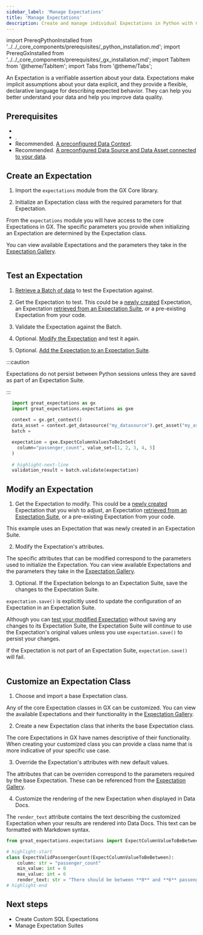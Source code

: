 ```yaml
---
sidebar_label: 'Manage Expectations'
title: 'Manage Expectations'
description: Create and manage individual Expectations in Python with GX Core.
---
```

import PrereqPythonInstalled from '../../_core_components/prerequisites/_python_installation.md';
import PrereqGxInstalled from '../../_core_components/prerequisites/_gx_installation.md';
import TabItem from '@theme/TabItem';
import Tabs from '@theme/Tabs';


An Expectation is a verifiable assertion about your data. Expectations make implicit assumptions about your data explicit, and they provide a flexible, declarative language for describing expected behavior. They can help you better understand your data and help you improve data quality. 

## Prerequisites

- <PrereqPythonInstalled/>
- <PrereqGxInstalled/>.
- Recommended. [A preconfigured Data Context](/core/installation_and_setup/manage_data_contexts.md).
- Recommended. [A preconfigured Data Source and Data Asset connected to your data](/core/manage_and_access_data/connect_to_data/connect_to_data.md).

## Create an Expectation

<Tabs>

<TabItem value="procedure" label="Procedure">

1. Import the `expectations` module from the GX Core library.

2. Initialize an Expectation class with the required parameters for that Expectation.

  From the `expectations` module you will have access to the core Expectations in GX.  The specific parameters you provide when initializing an Expectation are determined by the Expectation class.
  
  You can view available Expectations and the parameters they take in the [Expectation Gallery](https://greatexpectations.io/expectations).

</TabItem>

<TabItem value="example" label="Example code">

  ```python showLineNumbers title="Python" name="tests/integration/docusaurus/core/expectations/create_an_expectation.py full example code"
  ```

</TabItem>

</Tabs>

## Test an Expectation

<!-- TODO: Replace the sample code with snippets from example scripts under test -->

<Tabs>

<TabItem value="procedure" label="Procedure">

1. [Retrieve a Batch of data](/core/manage_and_access_data/request_data.md) to test the Expectation against.

2. Get the Expectation to test.  This could be a [newly created](#create-an-expectation) Expectation, an Expectation [retrieved from an Expectation Suite](/core/create_expectations/expectation_suites/manage_expectation_suites.md#get-an-expectation-from-an-expectation-suite), or a pre-existing Expectation from your code.

3. Validate the Expectation against the Batch.

4. Optional. [Modify the Expectation](#modify-an-expectation) and test it again.
 
5. Optional. [Add the Expectation to an Expectation Suite](/core/create_expectations/expectation_suites/manage_expectation_suites.md#add-expectations-to-an-expectation-suite).
   
  :::caution 

  Expectations do not persist between Python sessions unless they are saved as part of an Expectation Suite.

  :::

</TabItem>

<TabItem value="example" label="Example code">

```python showLineNumbers title="Python"
  import great_expectations as gx
  import great_expectations.expectations as gxe
  
  context = gx.get_context()
  data_asset = context.get_datasource("my_datasource").get_asset("my_asset")
  batch =

  expectation = gxe.ExpectColumnValuesToBeInSet(
    column="passenger_count", value_set=[1, 2, 3, 4, 5]
  )
  
  # highlight-next-line
  validation_result = batch.validate(expectation)
  ```

</TabItem>

</Tabs>

## Modify an Expectation

<Tabs>

<TabItem value="procedure" label="Procedure">

1. Get the Expectation to modify.  This could be a [newly created](#create-an-expectation) Expectation that you wish to adjust, an Expectation [retrieved from an Expectation Suite](/core/create_expectations/expectation_suites/manage_expectation_suites.md#get-an-expectation-from-an-expectation-suite), or a pre-existing Expectation from your code.  

  This example uses an Expectation that was newly created in an Expectation Suite.

2. Modify the Expectation's attributes.

  The specific attributes that can be modified correspond to the parameters used to initialize the Expectation.  You can view available Expectations and the parameters they take in the [Expectation Gallery](https://greatexpectations.io/expectations).

3. Optional. If the Expectation belongs to an Expectation Suite, save the changes to the Expectation Suite.

  `expectation.save()` is explicitly used to update the configuration of an Expectation in an Expectation Suite.
  
  Although you can [test your modified Expectation](#test-an-expectation) without saving any changes to its Expectation Suite, the Expectation Suite will continue to use the Expectation's original values unless you use `expectation.save()` to persist your changes.
  
  If the Expectation is not part of an Expectation Suite, `expectation.save()` will fail.

</TabItem>

<TabItem value="example" label="Example code">

```python showLineNumbers title="Python" name="core/expectations/_examples/edit_an_expectation.py full example code"
```

</TabItem>

</Tabs>

## Customize an Expectation Class

<!-- TODO: Replace code examples with snippets from scripts under test -->

<Tabs>

<TabItem value="procedure" label="Procedure">

1. Choose and import a base Expectation class.

  Any of the core Expectation classes in GX can be customized. You can view the available Expectations and their functionality in the [Expectation Gallery](https://greatexpectations.io/expectations).

2. Create a new Expectation class that inherits the base Expectation class.
  
  The core Expectations in GX have names descriptive of their functionality.  When creating your customized class you can provide a class name that is more indicative of your specific use case.

3. Override the Expectation's attributes with new default values.

  The attributes that can be overriden correspond to the parameters required by the base Expectation.  These can be referenced from the [Expectation Gallery](https://greatexpectations.io/expectations).

4. Customize the rendering of the new Expectation when displayed in Data Docs.

  The `render_text` attribute contains the text describing the customized Expectation when your results are rendered into Data Docs.  This text can be formatted with Markdown syntax.

</TabItem>

<TabItem value="example" label="Example code">

```python showLineNumbers title="Python"
from great_expectations.expectations import ExpectColumnValueToBeBetween

# highlight-start
class ExpectValidPassengerCount(ExpectColumnValueToBeBetween):
    column: str = "passenger_count"
    min_value: int = 0
    max_value: int = 6
    render_text: str = "There should be between **0** and **6** passengers."
# highlight-end
```

</TabItem>

</Tabs>

## Next steps

- Create Custom SQL Expectations
- Manage Expectation Suites